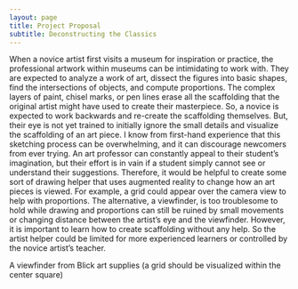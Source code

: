 ```yaml
---
layout: page
title: Project Proposal
subtitle: Deconstructing the Classics
---
```


When a novice artist first visits a museum for inspiration or practice, the professional artwork within museums can be intimidating to work with. They are expected to analyze a work of art, dissect the figures into basic shapes, find the intersections of objects, and compute proportions. The complex layers of paint, chisel marks, or pen lines erase all the scaffolding that the original artist might have used to create their masterpiece. So, a novice is expected to work backwards and re-create the scaffolding themselves. But, their eye is not yet trained to initially ignore the small details and visualize the scaffolding of an art piece.  I know from first-hand experience that this sketching process can be overwhelming, and it can discourage newcomers from ever trying. 
An art professor can constantly appeal to their student’s imagination, but their effort is in vain if a student simply cannot see or understand their suggestions. Therefore, it would be helpful to create some sort of drawing helper that uses augmented reality to change how an art pieces is viewed. For example, a grid could appear over the camera view to help with proportions. The alternative, a viewfinder, is too troublesome to hold while drawing and proportions can still be ruined by small movements or changing distance between the artist’s eye and the viewfinder. However, it is important to learn how to create scaffolding without any help. So the artist helper could be limited for more experienced learners or controlled by the novice artist’s teacher. 
 
 
A viewfinder from Blick art supplies (a grid should be visualized within the center square)


